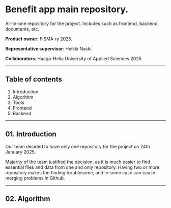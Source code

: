 # Benefit app main repository.
All-in-one repository for the project. Includes such as frontend, backend, documents, etc.

**Product owner**: FiSMA ry 2025.

**Representative supervisor**: Heikki Naski.

**Collaborators**: Haaga-Helia University of Applied Sciences 2025.

---

## Table of contents

01. Introduction
02. Algorithm
03. Tools
04. Frontend
05. Backend

---

## 01. Introduction

Our team decided to have only one repository for the project on 24th January 2025.

Majority of the team justified the decision, as it is much easier
to find essential files and data from one and only repository.
Having two or more repository makes the finding troublesome,
and in some case can cause merging problems in Github.

---

## 02. Algorithm
